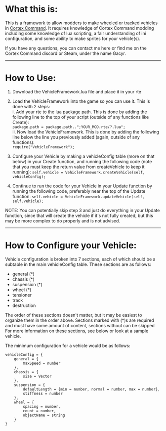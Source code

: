 # What this is:
This is a framework to allow modders to make wheeled or tracked vehicles in [Cortex Command](https://store.steampowered.com/app/209670/Cortex_Command/). It requires knowledge of Cortex Command modding including some knowledge of lua scripting, a fair understanding of ini configuration, and some ability to make sprites for your vehicle(s).

If you have any questions, you can contact me here or find me on the Cortex Command discord or Steam, under the name Gacyr.
********************************
# How to Use:

1. Download the VehicleFramework.lua file and place it in your rte

2. Load the VehicleFramework into the game so you can use it. This is done with 2 steps:  
	i. Add your rte to the lua package path. This is done by adding the following line to the top of your script (outside of any functions like Create):  
		`package.path = package.path..";YOUR_MOD.rte/?.lua";`  
	ii. Now load the VehicleFramework. This is done by adding the following line below the line you previously added (again, outside of any functions):  
		`require("VehicleFramework");`

3. Configure your Vehicle by making a vehicleConfig table (more on that below) in your Create function, and running the following code (note that you must keep the return value from createVehicle to keep it running):
	`self.vehicle = VehicleFramework.createVehicle(self, vehicleConfig);`

4. Continue to run the code for your Vehicle in your Update function by running the following code, preferably near the top of the Update function:
	`self.vehicle = VehicleFramework.updateVehicle(self, self.vehicle);`
	
NOTE: You can potentially skip step 3 and just do everything in your Update function, since that will create the vehicle if it's not fully created, but this may be more complex to do properly and is not advised.
********************************
# How to Configure your Vehicle:

Vehicle configuration is broken into 7 sections, each of which should be a subtable in the main vehicleConfig table. These sections are as follows:  
* general (\*)  
* chassis (\*)  
* suspension (\*)  
* wheel (\*)  
* tensioner  
* track  
* destruction  
	
The order of these sections doesn't matter, but it may be easiest to organize them in the order above. Sections marked with (\*)s are required and must have some amount of content, sections without can be skipped
For more information on these sections, see below or look at a sample vehicle.

The minimum configuration for a vehicle would be as follows:

	vehicleConfig = {
		general = {
			maxSpeed = number
		},
		chassis = {
			size = Vector
		},
		suspension = {
			defaultLength = {min = number, normal = number, max = number},
			stiffness = number
		},
		wheel = {
			spacing = number,
			count = number,
			objectName = string
		}
	}
